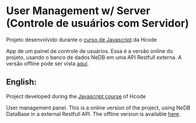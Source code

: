 <h1> User Management w/ Server (Controle de usuários com Servidor) </h1>

<p>Projeto desenvolvido durante o <a href="https://www.udemy.com/course/javascript-curso-completo/">curso de Javascript</a> da Hcode</p>
<p>App de um painel de controle de usuários. Essa é a versão online do projeto, usando o banco de dados NeDB em uma API Restfull externa. A versão offline pode ser vista <a href="https://github.com/JeanCDev/UserManagement">aqui</a>.</p>

<h2>English:</h2>
<p>Project developed during the <a href="https://www.udemy.com/course/javascript-curso-completo/">Javascript course</a> of Hcode</p>
<p>User management panel. This is a online version of the project, using NeDB DataBase in a external Restfull API. The offline version is available <a href="https://github.com/JeanCDev/UserManagement">here</a>.</p>
